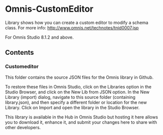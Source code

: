 # Omnis-CustomEditor
Library shows how you can create a custom editor to modify a schema class. 
For more info:
http://www.omnis.net/technotes/tnid0007.jsp

For Omnis Studio 8.1.2 and above.

## Contents
### Customeditor
This folder contains the source JSON files for the Omnis library in Github. 

To restore these files in Omnis Studio, click on the Libraries option in the Studio Browser, and click on the New Lib from JSON option. In the New Library (import) dialog, navigate to this source folder (containing library.json), and then specify a different folder or location for the new Library. Click on Import and open the library in the Studio Browser. 

This library is available in the Hub in Omnis Studio but hosting it here allows you to download it, enhance it, and submit your changes here to share with other developers. 
